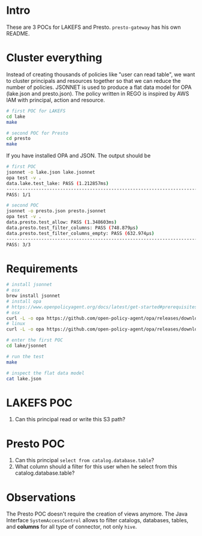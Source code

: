 # Intro
These are 3 POCs for LAKEFS and Presto. ```presto-gateway``` has his own README.

# Cluster everything
Instead of creating thousands of policies like "user can read table", we want
to cluster principals and resources together so that we can reduce the number
of policies. JSONNET is used to produce a flat data model for OPA (lake.json
and presto.json). The policy written in REGO is inspired by AWS IAM with
principal, action and resource.

```sh
# first POC for LAKEFS
cd lake
make

# second POC for Presto
cd presto
make
```

If you have installed OPA and JSON. The output should be
```sh
# first POC
jsonnet -o lake.json lake.jsonnet
opa test -v .
data.lake.test_lake: PASS (1.212857ms)
--------------------------------------------------------------------------------
PASS: 1/1
```

```sh
# second POC
jsonnet -o presto.json presto.jsonnet
opa test -v .
data.presto.test_allow: PASS (1.348603ms)
data.presto.test_filter_columns: PASS (748.879µs)
data.presto.test_filter_columns_empty: PASS (632.974µs)
--------------------------------------------------------------------------------
PASS: 3/3
```

# Requirements
```sh
# install jsonnet
# osx
brew install jsonnet
# install opa
# https://www.openpolicyagent.org/docs/latest/get-started#prerequisites
# osx
curl -L -o opa https://github.com/open-policy-agent/opa/releases/download/v0.12.1/opa_darwin_amd64
# linux
curl -L -o opa https://github.com/open-policy-agent/opa/releases/download/v0.12.1/opa_linux_amd64

# enter the first POC
cd lake/jsonnet

# run the test
make

# inspect the flat data model
cat lake.json
```

# LAKEFS POC
1. Can this principal read or write this S3 path?

# Presto POC
1. Can this principal ```select from catalog.database.table```?
2. What column should a filter for this user when he select from this catalog.database.table?

# Observations
The Presto POC doesn't require the creation of views anymore. The Java Interface ```SystemAccessControl``` allows to filter catalogs, databases, tables, and **columns** for all type of connector, not only ```hive```.